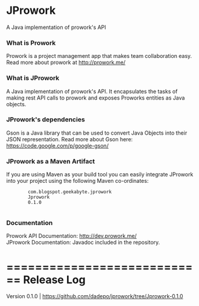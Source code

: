 JProwork
========

A Java implementation of prowork's API

<h3>What is Prowork</h3>

Prowork is a project management app that makes team collaboration easy. Read more about prowork at <a href="http://prowork.me/">http://prowork.me/</a>

<h3>What is JProwork</h3>
A Java implementation of prowork's API. It encapsulates the tasks of making rest API calls to prowork and exposes Proworks entities as Java objects.


<h3>JProwork's dependencies</h3>
Gson is a Java library that can be used to convert Java Objects into their JSON representation. Read more about Gson here: <a href="https://code.google.com/p/google-gson/">https://code.google.com/p/google-gson/ </a>

<h3>JProwork as a Maven Artifact</h3>
If you are using Maven as your build tool you can easily integrate JProwork into your project using the following Maven co-ordinates:

<code>
	<dependency>
        <groupId>com.blogspot.geekabyte.jprowork</groupId>
        <artifactId>Jprowork</artifactId>
        <version>0.1.0</version>
    </dependency>
</code>

<h3>Documentation</h3>

Prowork API Documentation: <a href="http://dev.prowork.me/">http://dev.prowork.me/</a>
<br/>
JProwork Documentation: Javadoc included in the repository.

============================
Release Log
============================
Version 0.1.0 | https://github.com/dadepo/jprowork/tree/Jprowork-0.1.0